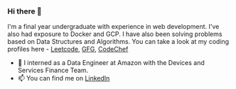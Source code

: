 ### Hi there 👋

<!--
**Diptime/Diptime** is a ✨ _special_ ✨ repository because its `README.md` (this file) appears on your GitHub profile.

Here are some ideas to get you started:

- 🔭 I’m currently working on ...
- 🌱 I’m currently learning ...
- 👯 I’m looking to collaborate on ...
- 🤔 I’m looking for help with ...
- 💬 Ask me about ...
- 📫 How to reach me: ...
- 😄 Pronouns: ...
- ⚡ Fun fact: ...
-->
I'm a final year undergraduate with experience in web development. I've also had exposure to Docker and GCP. I have also been solving problems based on Data Structures and Algorithms. You can take a look at my coding profiles here - [Leetcode](https://leetcode.com/me_diptii/), [GFG](https://auth.geeksforgeeks.org/user/diptiimee/practice), [CodeChef](https://www.codechef.com/users/diptime)
- 🔭 I interned as a Data Engineer at Amazon with the Devices and Services Finance Team.
- 📫 You can find me on [LinkedIn](https://www.linkedin.com/in/dipti-457b561b8/)
